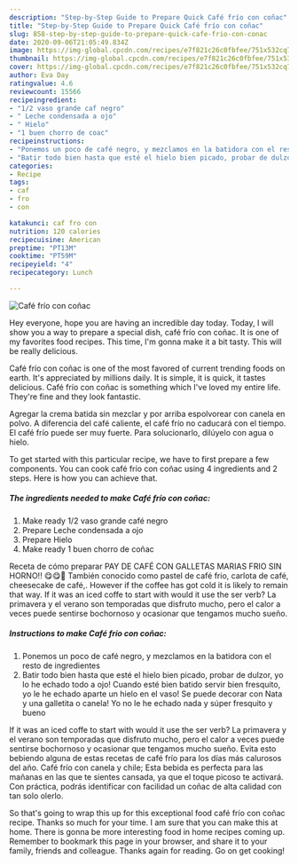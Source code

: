 ```yaml
---
description: "Step-by-Step Guide to Prepare Quick Café frío con coñac"
title: "Step-by-Step Guide to Prepare Quick Café frío con coñac"
slug: 858-step-by-step-guide-to-prepare-quick-cafe-frio-con-conac
date: 2020-09-06T21:05:49.834Z
image: https://img-global.cpcdn.com/recipes/e7f821c26c0fbfee/751x532cq70/cafe-frio-con-conac-foto-principal.jpg
thumbnail: https://img-global.cpcdn.com/recipes/e7f821c26c0fbfee/751x532cq70/cafe-frio-con-conac-foto-principal.jpg
cover: https://img-global.cpcdn.com/recipes/e7f821c26c0fbfee/751x532cq70/cafe-frio-con-conac-foto-principal.jpg
author: Eva Day
ratingvalue: 4.6
reviewcount: 15566
recipeingredient:
- "1/2 vaso grande caf negro"
- " Leche condensada a ojo"
- " Hielo"
- "1 buen chorro de coac"
recipeinstructions:
- "Ponemos un poco de café negro, y mezclamos en la batidora con el resto de ingredientes"
- "Batir todo bien hasta que esté el hielo bien picado, probar de dulzor, yo lo he echado todo a ojo! Cuando esté bien batido servir bien fresquito, yo le he echado aparte un hielo en el vaso! Se puede decorar con Nata y una galletita o canela! Yo no le he echado nada y súper fresquito y bueno"
categories:
- Recipe
tags:
- caf
- fro
- con

katakunci: caf fro con 
nutrition: 120 calories
recipecuisine: American
preptime: "PT13M"
cooktime: "PT59M"
recipeyield: "4"
recipecategory: Lunch

---
```



![Café frío con coñac](https://img-global.cpcdn.com/recipes/e7f821c26c0fbfee/751x532cq70/cafe-frio-con-conac-foto-principal.jpg)

Hey everyone, hope you are having an incredible day today. Today, I will show you a way to prepare a special dish, café frío con coñac. It is one of my favorites food recipes. This time, I'm gonna make it a bit tasty. This will be really delicious.

Café frío con coñac is one of the most favored of current trending foods on earth. It's appreciated by millions daily. It is simple, it is quick, it tastes delicious. Café frío con coñac is something which I've loved my entire life. They're fine and they look fantastic.

Agregar la crema batida sin mezclar y por arriba espolvorear con canela en polvo. A diferencia del café caliente, el café frío no caducará con el tiempo. El café frío puede ser muy fuerte. Para solucionarlo, dilúyelo con agua o hielo.


To get started with this particular recipe, we have to first prepare a few components. You can cook café frío con coñac using 4 ingredients and 2 steps. Here is how you can achieve that.

<!--inarticleads1-->

##### The ingredients needed to make Café frío con coñac:

1. Make ready 1/2 vaso grande café negro
1. Prepare  Leche condensada a ojo
1. Prepare  Hielo
1. Make ready 1 buen chorro de coñac


Receta de cómo preparar PAY DE CAFÉ CON GALLETAS MARIAS FRIO SIN HORNO!! 😋😋🤤 También conocido como pastel de café frio, carlota de café, cheesecake de café,. However if the coffee has got cold it is likely to remain that way. If it was an iced coffe to start with would it use the ser verb? La primavera y el verano son temporadas que disfruto mucho, pero el calor a veces puede sentirse bochornoso y ocasionar que tengamos mucho sueño. 

<!--inarticleads2-->

##### Instructions to make Café frío con coñac:

1. Ponemos un poco de café negro, y mezclamos en la batidora con el resto de ingredientes
1. Batir todo bien hasta que esté el hielo bien picado, probar de dulzor, yo lo he echado todo a ojo! Cuando esté bien batido servir bien fresquito, yo le he echado aparte un hielo en el vaso! Se puede decorar con Nata y una galletita o canela! Yo no le he echado nada y súper fresquito y bueno


If it was an iced coffe to start with would it use the ser verb? La primavera y el verano son temporadas que disfruto mucho, pero el calor a veces puede sentirse bochornoso y ocasionar que tengamos mucho sueño. Evita esto bebiendo alguna de estas recetas de café frío para los días más calurosos del año. Café frío con canela y chile; Esta bebida es perfecta para las mañanas en las que te sientes cansada, ya que el toque picoso te activará. Con práctica, podrás identificar con facilidad un coñac de alta calidad con tan solo olerlo. 

So that's going to wrap this up for this exceptional food café frío con coñac recipe. Thanks so much for your time. I am sure that you can make this at home. There is gonna be more interesting food in home recipes coming up. Remember to bookmark this page in your browser, and share it to your family, friends and colleague. Thanks again for reading. Go on get cooking!
